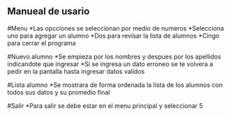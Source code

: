 ## Manueal de usario

#Menu
  *Las opcciones se seleccionan por medio de numeros 
  *Selecciona uno para agregar un alumno
  *Dos para revisar la lista de alumnos
  *Cingo para cerrar el programa
  
#Nuevo alumno
  *Se empieza por los nombres y despues por los apellidos indicandote que ingresar
  *Si se ingresa un dato erroneo se te volvera a pedir en la pantalla hasta ingresar datos validos
  
#Lista alumno
  *Se mostrara de forma ordenada la lista de los alumnos con todos sus datos y su promedio final
  
#Salir
  *Para salir se debe estar en el menu principal y seleccionar 5
  
